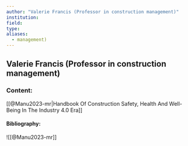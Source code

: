 ```yaml
---
author: "Valerie Francis (Professor in construction management)"
institution:
field:
type:
aliases:
  - management)
---
```


## Valerie Francis (Professor in construction management)

### Content:
[[@Manu2023-mr|Handbook Of Construction Safety, Health And Well-Being In The Industry 4.0 Era]]

#### Bibliography:

![[@Manu2023-mr]]